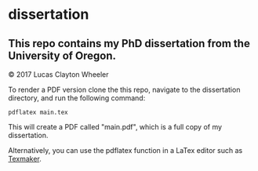 # dissertation

## This repo contains my PhD dissertation from the University of Oregon. 

&copy; 2017 Lucas Clayton Wheeler

To render a PDF version clone the this repo, navigate to the dissertation directory, and 
run the following command:

```pdflatex main.tex``` 

This will create a PDF called "main.pdf", which is a full copy of my dissertation.  

Alternatively, you can use the pdflatex function in a LaTex editor such as [Texmaker](http://www.xm1math.net/texmaker/).
